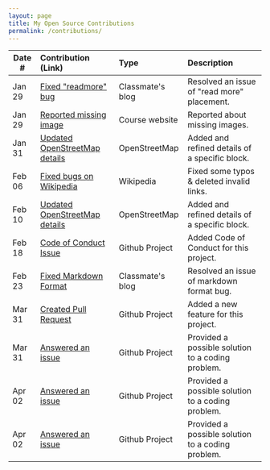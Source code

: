 ```yaml
---
layout: page
title: My Open Source Contributions
permalink: /contributions/
---
```


<!--
Type of the contribution should be "Wikipedia edit", "OpenStreet Map feature", "Documentation", "Course website", "Blog",
"Browser Add-on", etc.

The description should include a brief summary of what you did.

The link should bring us to a public page that shows your contribution. 

Replace the first row with your own contribution. 

-->





| Date #       | Contribution (Link)  | Type  | Description |
|---|:---|:---|:---|
| Jan 29   | [Fixed "readmore" bug](https://github.com/ossd-s25/Zephyr271828-weekly/issues/1) | Classmate's blog | Resolved an issue of "read more" placement. |
| Jan 29   | [Reported missing image](https://github.com/joannakl/ossd/issues/136) | Course website | Reported about missing images. |
| Jan 31   | [Updated OpenStreetMap details](https://www.openstreetmap.org/changeset/161995833#map=19/40.729345/-73.999584) | OpenStreetMap | Added and refined details of a specific block. |
| Feb 06   | [Fixed bugs on Wikipedia](https://en.wikipedia.org/wiki/Special:Contributions/Ailunccc) | Wikipedia | Fixed some typos & deleted invalid links. |
| Feb 10   | [Updated OpenStreetMap details](https://www.openstreetmap.org/changeset/162361687#map=19/40.735576/-73.992150) | OpenStreetMap | Added and refined details of a specific block. |
| Feb 18   | [Code of Conduct Issue](https://github.com/zhaozh10/ChatCAD/issues/13) | Github Project | Added Code of Conduct for this project. |
| Feb 23   | [Fixed Markdown Format](https://github.com/ossd-s25/Harry-Yang0518-weekly/issues/1) | Classmate's blog | Resolved an issue of markdown format bug. |
| Mar 31   | [Created Pull Request](https://github.com/bevacqua/dragula/pull/712) | Github Project | Added a new feature for this project. |
| Mar 31   | [Answered an issue](https://github.com/single-spa/single-spa/issues/1298) | Github Project | Provided a possible solution to a coding problem. |
| Apr 02   | [Answered an issue](https://github.com/clauderic/react-sortable-hoc/issues/887) | Github Project | Provided a possible solution to a coding problem. |
| Apr 02   | [Answered an issue](https://github.com/arc53/DocsGPT/issues/1717) | Github Project | Provided a possible solution to a coding problem. |